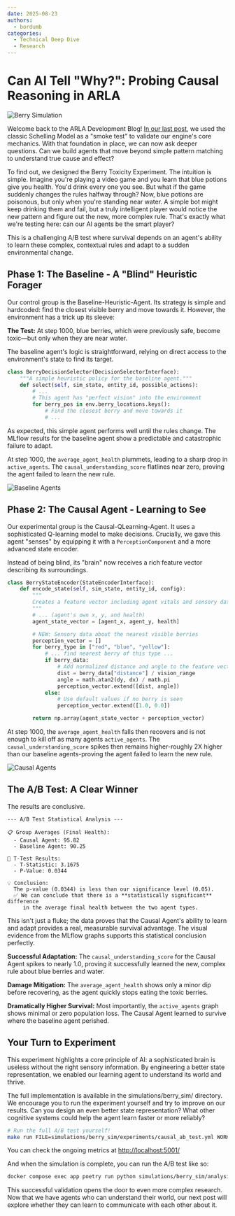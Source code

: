 ```yaml
---
date: 2025-08-23
authors:
  - bordumb
categories:
  - Technical Deep Dive
  - Research
---
```


# Can AI Tell "Why?": Probing Causal Reasoning in ARLA

![Berry Simulation](../assets/berry_sim.gif)

Welcome back to the ARLA Development Blog! [In our last post](https://renbytes.github.io/arla/blog/2025/08/21/from-schelling-to-psyche-a-technical-look-at-validating-arla/), we used the classic Schelling Model as a "smoke test" to validate our engine's core mechanics. With that foundation in place, we can now ask deeper questions. Can we build agents that move beyond simple pattern matching to understand true cause and effect?

To find out, we designed the Berry Toxicity Experiment. The intuition is simple. Imagine you're playing a video game and you learn that blue potions give you health. You'd drink every one you see. But what if the game suddenly changes the rules halfway through? Now, blue potions are poisonous, but only when you're standing near water. A simple bot might keep drinking them and fail, but a truly intelligent player would notice the new pattern and figure out the new, more complex rule. That's exactly what we're testing here: can our AI agents be the smart player?

This is a challenging A/B test where survival depends on an agent's ability to learn these complex, contextual rules and adapt to a sudden environmental change.

## Phase 1: The Baseline - A "Blind" Heuristic Forager

Our control group is the Baseline-Heuristic-Agent. Its strategy is simple and hardcoded: find the closest visible berry and move towards it. However, the environment has a trick up its sleeve:

**The Test:** At step 1000, blue berries, which were previously safe, become toxic—but only when they are near water.

The baseline agent's logic is straightforward, relying on direct access to the environment's state to find its target.

```python
class BerryDecisionSelector(DecisionSelectorInterface):
    """A simple heuristic policy for the baseline agent."""
    def select(self, sim_state, entity_id, possible_actions):
        # ...
        # This agent has "perfect vision" into the environment
        for berry_pos in env.berry_locations.keys():
            # Find the closest berry and move towards it
            # ...
```

As expected, this simple agent performs well until the rules change. The MLflow results for the baseline agent show a predictable and catastrophic failure to adapt.

At step 1000, the `average_agent_health` plummets, leading to a sharp drop in `active_agents`. The `causal_understanding_score` flatlines near zero, proving the agent failed to learn the new rule.

![Baseline Agents](../assets/berry_sim_baseline.png)

## Phase 2: The Causal Agent - Learning to See

Our experimental group is the Causal-QLearning-Agent. It uses a sophisticated Q-learning model to make decisions. Crucially, we gave this agent "senses" by equipping it with a `PerceptionComponent` and a more advanced state encoder.

Instead of being blind, its "brain" now receives a rich feature vector describing its surroundings.

```python
class BerryStateEncoder(StateEncoderInterface):
    def encode_state(self, sim_state, entity_id, config):
        """
        Creates a feature vector including agent vitals and sensory data.
        """
        # ... (agent's own x, y, and health)
        agent_state_vector = [agent_x, agent_y, health]

        # NEW: Sensory data about the nearest visible berries
        perception_vector = []
        for berry_type in ["red", "blue", "yellow"]:
            # ... find nearest berry of this type ...
            if berry_data:
                # Add normalized distance and angle to the feature vector
                dist = berry_data["distance"] / vision_range
                angle = math.atan2(dy, dx) / math.pi
                perception_vector.extend([dist, angle])
            else:
                # Use default values if no berry is seen
                perception_vector.extend([1.0, 0.0])

        return np.array(agent_state_vector + perception_vector)
```

At step 1000, the `average_agent_health` falls then recovers and is not enough to kill off as many agents `active_agents`. The `causal_understanding_score` spikes then remains higher-roughly 2X higher than our baseline agents-proving the agent failed to learn the new rule.

![Causal Agents](../assets/berry_sim_causal.png)

## The A/B Test: A Clear Winner

The results are conclusive.

```
--- A/B Test Statistical Analysis ---

📋 Group Averages (Final Health):
  - Causal Agent: 95.82
  - Baseline Agent: 90.25

🔬 T-Test Results:
  - T-Statistic: 3.1675
  - P-Value: 0.0344

💡 Conclusion:
  The p-value (0.0344) is less than our significance level (0.05).
  ✅ We can conclude that there is a **statistically significant** difference
     in the average final health between the two agent types.
```

This isn't just a fluke; the data proves that the Causal Agent's ability to learn and adapt provides a real, measurable survival advantage. The visual evidence from the MLflow graphs supports this statistical conclusion perfectly.

**Successful Adaptation:** The `causal_understanding_score` for the Causal Agent spikes to nearly 1.0, proving it successfully learned the new, complex rule about blue berries and water.

**Damage Mitigation:** The `average_agent_health` shows only a minor dip before recovering, as the agent quickly stops eating the toxic berries.

**Dramatically Higher Survival:** Most importantly, the `active_agents` graph shows minimal or zero population loss. The Causal Agent learned to survive where the baseline agent perished.

## Your Turn to Experiment

This experiment highlights a core principle of AI: a sophisticated brain is useless without the right sensory information. By engineering a better state representation, we enabled our learning agent to understand its world and thrive.

The full implementation is available in the simulations/berry_sim/ directory. We encourage you to run the experiment yourself and try to improve on our results. Can you design an even better state representation? What other cognitive systems could help the agent learn faster or more reliably?

```bash
# Run the full A/B test yourself!
make run FILE=simulations/berry_sim/experiments/causal_ab_test.yml WORKERS=8
```

You can check the ongoing metrics at [http://localhost:5001/](http://localhost:5001/)

And when the simulation is complete, you can run the A/B test like so:
```bash
docker compose exec app poetry run python simulations/berry_sim/analysis/analyze_ab_test.py
```

This successful validation opens the door to even more complex research. Now that we have agents who can understand their world, our next post will explore whether they can learn to communicate with each other about it.
